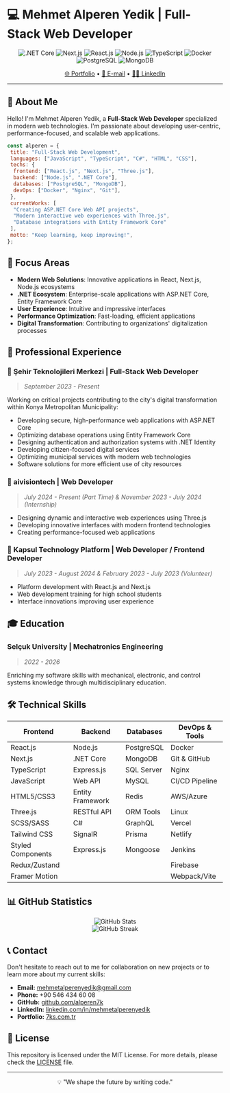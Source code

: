 # 💻 Mehmet Alperen Yedik | Full-Stack Web Developer

<div align="center">
  <img src="https://img.shields.io/badge/.NET-512BD4?style=for-the-badge&logo=dotnet&logoColor=white" alt=".NET Core"/>
  <img src="https://img.shields.io/badge/Next.js-000000?style=for-the-badge&logo=nextdotjs&logoColor=white" alt="Next.js"/>
  <img src="https://img.shields.io/badge/React-20232A?style=for-the-badge&logo=react&logoColor=61DAFB" alt="React.js"/>
  <img src="https://img.shields.io/badge/Node.js-339933?style=for-the-badge&logo=nodedotjs&logoColor=white" alt="Node.js"/>
  <img src="https://img.shields.io/badge/TypeScript-007ACC?style=for-the-badge&logo=typescript&logoColor=white" alt="TypeScript"/>
  <img src="https://img.shields.io/badge/Docker-2CA5E0?style=for-the-badge&logo=docker&logoColor=white" alt="Docker"/>
  <img src="https://img.shields.io/badge/PostgreSQL-316192?style=for-the-badge&logo=postgresql&logoColor=white" alt="PostgreSQL"/>
  <img src="https://img.shields.io/badge/MongoDB-4EA94B?style=for-the-badge&logo=mongodb&logoColor=white" alt="MongoDB"/>
</div>

<div align="center">
  <p><a href="https://7ks.com.tr">🌐 Portfolio</a> • 
  <a href="mailto:mehmetalperenyedik@gmail.com">📧 E-mail</a> • 
  <a href="https://linkedin.com/in/alperen7k">👨‍💼 LinkedIn</a></p>
</div>

---

## 🚀 About Me

Hello! I'm Mehmet Alperen Yedik, a **Full-Stack Web Developer** specialized in modern web technologies. I'm passionate about developing user-centric, performance-focused, and scalable web applications.

```javascript
const alperen = {
 title: "Full-Stack Web Development",
 languages: ["JavaScript", "TypeScript", "C#", "HTML", "CSS"],
 techs: {
  frontend: ["React.js", "Next.js", "Three.js"],
  backend: ["Node.js", ".NET Core"],
  databases: ["PostgreSQL", "MongoDB"],
  devOps: ["Docker", "Nginx", "Git"],
 },
 currentWorks: [
  "Creating ASP.NET Core Web API projects",
  "Modern interactive web experiences with Three.js",
  "Database integrations with Entity Framework Core"
 ],
 motto: "Keep learning, keep improving!",
};
```

## 🎯 Focus Areas

- **Modern Web Solutions**: Innovative applications in React, Next.js, Node.js ecosystems
- **.NET Ecosystem**: Enterprise-scale applications with ASP.NET Core, Entity Framework Core
- **User Experience**: Intuitive and impressive interfaces
- **Performance Optimization**: Fast-loading, efficient applications
- **Digital Transformation**: Contributing to organizations' digitalization processes

## 💼 Professional Experience

### 🏢 Şehir Teknolojileri Merkezi | Full-Stack Web Developer

> _September 2023 - Present_

Working on critical projects contributing to the city's digital transformation within Konya Metropolitan Municipality:

- Developing secure, high-performance web applications with ASP.NET Core
- Optimizing database operations using Entity Framework Core
- Designing authentication and authorization systems with .NET Identity
- Developing citizen-focused digital services
- Optimizing municipal services with modern web technologies
- Software solutions for more efficient use of city resources

### 🏢 aivisiontech | Web Developer

> _July 2024 - Present (Part Time) & November 2023 - July 2024 (Internship)_

- Designing dynamic and interactive web experiences using Three.js
- Developing innovative interfaces with modern frontend technologies
- Creating performance-focused web applications

### 🏢 Kapsul Technology Platform | Web Developer / Frontend Developer

> _July 2023 - August 2024 & February 2023 - July 2023 (Volunteer)_

- Platform development with React.js and Next.js
- Web development training for high school students
- Interface innovations improving user experience

## 🎓 Education

### Selçuk University | Mechatronics Engineering

> _2022 - 2026_

Enriching my software skills with mechanical, electronic, and control systems knowledge through multidisciplinary education.

## 🛠️ Technical Skills

| **Frontend**      | **Backend**       | **Databases**     | **DevOps & Tools** |
| ----------------- | ----------------- | ----------------- | ------------------ |
| React.js          | Node.js           | PostgreSQL        | Docker             |
| Next.js           | .NET Core         | MongoDB           | Git & GitHub       |
| TypeScript        | Express.js        | SQL Server        | Nginx              |
| JavaScript        | Web API           | MySQL             | CI/CD Pipeline     |
| HTML5/CSS3        | Entity Framework  | Redis             | AWS/Azure          |
| Three.js          | RESTful API       | ORM Tools         | Linux              |
| SCSS/SASS         | C#                | GraphQL           | Vercel             |
| Tailwind CSS      | SignalR           | Prisma            | Netlify            |
| Styled Components | Express.js        | Mongoose          | Jenkins            |
| Redux/Zustand     |                   |                   | Firebase           |
| Framer Motion     |                   |                   | Webpack/Vite       |

## 📊 GitHub Statistics

<div align="center">
  <img src="https://github-readme-stats.vercel.app/api?username=alperen7k&show_icons=true&theme=radical" alt="GitHub Stats" />
</div>

<div align="center">
  <img src="https://github-readme-streak-stats.herokuapp.com/?user=alperen7k&theme=dark" alt="GitHub Streak" />
</div>

## 📞 Contact

Don't hesitate to reach out to me for collaboration on new projects or to learn more about my current skills:

- **Email:** mehmetalperenyedik@gmail.com
- **Phone:** +90 546 434 60 08
- **GitHub:** [github.com/alperen7k](https://github.com/alperen7k)
- **LinkedIn:** [linkedin.com/in/mehmetalperenyedik](https://linkedin.com/in/mehmetalperenyedik)
- **Portfolio:** [7ks.com.tr](https://7ks.com.tr)

## 📄 License

This repository is licensed under the MIT License. For more details, please check the [LICENSE](LICENSE) file.

---

<div align="center">
  <p>💡 "We shape the future by writing code."</p>
</div>
